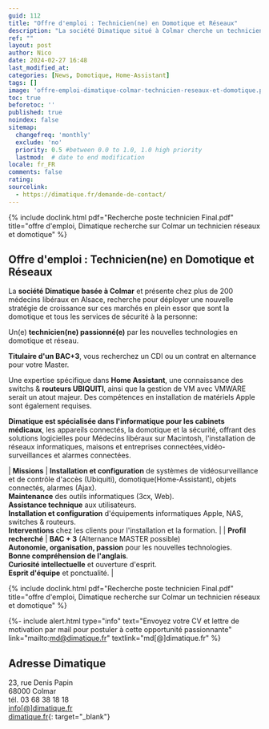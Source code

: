 ```yaml
---
guid: 112
title: "Offre d'emploi : Technicien(ne) en Domotique et Réseaux"
description: "La société Dimatique situé à Colmar cherche un technicien en Domotique et Réseaux"
ref: ""
layout: post
author: Nico
date: 2024-02-27 16:48
last_modified_at: 
categories: [News, Domotique, Home-Assistant]
tags: []
image: 'offre-emploi-dimatique-colmar-technicien-reseaux-et-domotique.png'
toc: true
beforetoc: ''
published: true
noindex: false
sitemap:
  changefreq: 'monthly'
  exclude: 'no'
  priority: 0.5 #between 0.0 to 1.0, 1.0 high priority
  lastmod:  # date to end modification
locale: fr_FR
comments: false
rating:  
sourcelink:
  - https://dimatique.fr/demande-de-contact/
---
```


{% include doclink.html pdf="Recherche poste technicien Final.pdf" title="offre d'emploi, Dimatique recherche sur Colmar un technicien réseaux et domotique" %}

## Offre d'emploi : Technicien(ne) en Domotique et Réseaux

La **société Dimatique basée à Colmar** et présente chez plus de 200 médecins libéraux en Alsace, recherche pour déployer une nouvelle stratégie de croissance sur ces marchés en plein essor que sont la domotique et tous les services de sécurité à la personne:

Un(e) **technicien(ne) passionné(e)** par les nouvelles technologies en domotique et réseau.

**Titulaire d'un BAC+3**, vous recherchez un CDI ou un contrat en alternance pour votre Master.

Une expertise spécifique dans **Home Assistant**, une connaissance des switchs & **routeurs UBIQUITI**, ainsi que la gestion de VM avec VMWARE serait un atout majeur. Des compétences en installation de matériels Apple sont également requises.

**Dimatique est spécialisée dans l'informatique pour les cabinets médicaux**, les appareils connectés, la domotique et la sécurité, offrant des solutions logicielles pour Médecins libéraux sur Macintosh, l'installation de réseaux informatiques, maisons et entreprises connectées,vidéo-surveillances et alarmes connectées.

| **Missions** | **Installation et configuration** de systèmes de vidéosurveillance et de contrôle d'accès (Ubiquiti), domotique(Home-Assistant), objets connectés, alarmes (Ajax).<br>**Maintenance** des outils informatiques (3cx, Web).<br>**Assistance technique** aux utilisateurs.<br>**Installation et configuration** d'équipements informatiques Apple, NAS, switches & routeurs.<br>**Interventions** chez les clients pour l'installation et la formation. |
| **Profil recherché** | **BAC + 3** (Alternance MASTER possible)<br>**Autonomie, organisation, passion** pour les nouvelles technologies.<br>**Bonne compréhension de l'anglais**.<br>**Curiosité intellectuelle** et ouverture d'esprit.<br>**Esprit d'équipe** et ponctualité. |

{% include doclink.html pdf="Recherche poste technicien Final.pdf" title="offre d'emploi, Dimatique recherche sur Colmar un technicien réseaux et domotique" %}

{%- include alert.html type="info" text="Envoyez votre CV et lettre de motivation par mail pour postuler à cette opportunité passionnante" link="mailto:md@dimatique.fr" textlink="md[@]dimatique.fr" %}

## Adresse Dimatique

23, rue Denis Papin<br>
68000 Colmar<br>
tél. 03 68 38 18 18<br>
[info[@]dimatique.fr](mailto:info@dimatique.fr)<br>
[dimatique.fr](https://dimatique.fr){: target="_blank"}
